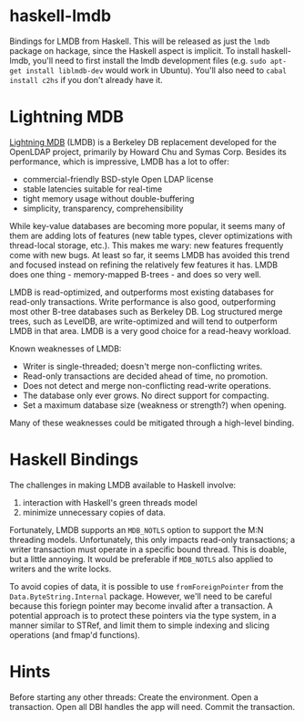 haskell-lmdb
============

Bindings for LMDB from Haskell. This will be released as just the `lmdb` package on hackage, since the Haskell aspect is implicit. To install haskell-lmdb, you'll need to first install the lmdb development files (e.g. `sudo apt-get install liblmdb-dev` would work in Ubuntu). You'll also need to `cabal install c2hs` if you don't already have it.

# Lightning MDB

[Lightning MDB](http://symas.com/mdb/) (LMDB) is a Berkeley DB replacement developed for the OpenLDAP project, primarily by Howard Chu and Symas Corp. Besides its performance, which is impressive, LMDB has a lot to offer: 

* commercial-friendly BSD-style Open LDAP license
* stable latencies suitable for real-time
* tight memory usage without double-buffering
* simplicity, transparency, comprehensibility

While key-value databases are becoming more popular, it seems many of them are adding lots of features (new table types, clever optimizations with thread-local storage, etc.). This makes me wary: new features frequently come with new bugs. At least so far, it seems LMDB has avoided this trend and focused instead on refining the relatively few features it has. LMDB does one thing - memory-mapped B-trees - and does so very well.

LMDB is read-optimized, and outperforms most existing databases for read-only transactions. Write performance is also good, outperforming most other B-tree databases such as Berkeley DB. Log structured merge trees, such as LevelDB, are write-optimized and will tend to outperform LMDB in that area. LMDB is a very good choice for a read-heavy workload.

Known weaknesses of LMDB:

* Writer is single-threaded; doesn't merge non-conflicting writes.
* Read-only transactions are decided ahead of time, no promotion.
* Does not detect and merge non-conflicting read-write operations.
* The database only ever grows. No direct support for compacting.
* Set a maximum database size (weakness or strength?) when opening.

Many of these weaknesses could be mitigated through a high-level binding.

# Haskell Bindings

The challenges in making LMDB available to Haskell involve:

1. interaction with Haskell's green threads model
2. minimize unnecessary copies of data.

Fortunately, LMDB supports an `MDB_NOTLS` option to support the M:N threading models. Unfortunately, this only impacts read-only transactions; a writer transaction must operate in a specific bound thread. This is doable, but a little annoying. It would be preferable if `MDB_NOTLS` also applied to writers and the write locks.

To avoid copies of data, it is possible to use `fromForeignPointer` from the `Data.ByteString.Internal` package. However, we'll need to be careful because this foriegn pointer may become invalid after a transaction. A potential approach is to protect these pointers via the type system, in a manner similar to STRef, and limit them to simple indexing and slicing operations (and fmap'd functions).

# Hints

Before starting any other threads:
  Create the environment.
  Open a transaction.
  Open all DBI handles the app will need.
  Commit the transaction.

